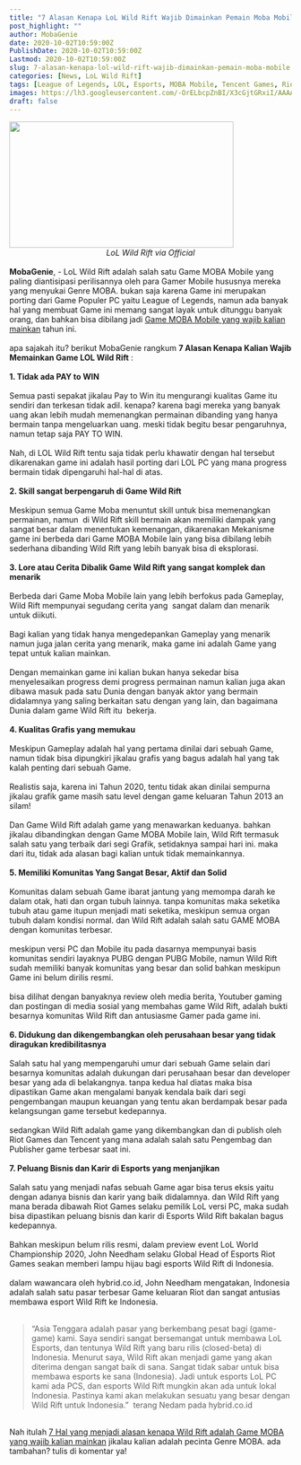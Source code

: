 ```yaml
---
title: "7 Alasan Kenapa LoL Wild Rift Wajib Dimainkan Pemain Moba Mobile"
post_highlight: ""
author: MobaGenie
date: 2020-10-02T10:59:00Z
PublishDate: 2020-10-02T10:59:00Z
Lastmod: 2020-10-02T10:59:00Z
slug: 7-alasan-kenapa-lol-wild-rift-wajib-dimainkan-pemain-moba-mobile
categories: [News, LoL Wild Rift]
tags: [League of Legends, LOL, Esports, MOBA Mobile, Tencent Games, Riot Games]
images: https://lh3.googleusercontent.com/-OrELbcpZnBI/X3cGjtGRxiI/AAAAAAAABXc/T9zFsNzZKEc1-X4XNvd1ByyDYeuKEd10wCLcBGAsYHQ/s1600/IMG_ORG_1601635839971.jpeg
draft: false
---
```

<div><div text-align: center;"><a href="https://lh3.googleusercontent.com/-OrELbcpZnBI/X3cGjtGRxiI/AAAAAAAABXc/T9zFsNzZKEc1-X4XNvd1ByyDYeuKEd10wCLcBGAsYHQ/s1600/IMG_ORG_1601635839971.jpeg"  ><img  src="https://lh3.googleusercontent.com/-OrELbcpZnBI/X3cGjtGRxiI/AAAAAAAABXc/T9zFsNzZKEc1-X4XNvd1ByyDYeuKEd10wCLcBGAsYHQ/s1600/IMG_ORG_1601635839971.jpeg"  width="400" height="225"  ></a></div><i><div style="text-align: center;"><i>LoL Wild Rift via Official</i></div></i><br>
</div><div><b>MobaGenie</b>, - LoL Wild Rift adalah salah satu Game MOBA Mobile yang paling diantisipasi perilisannya oleh para Gamer Mobile hususnya mereka yang menyukai Genre MOBA. bukan saja karena Game ini merupakan porting dari Game Populer PC yaitu League of Legends, namun ada banyak hal yang membuat Game ini memang sangat layak untuk ditunggu banyak orang, dan bahkan bisa dibilang jadi <a href="https://mobagenie.my.id/7-alasan-kenapa-lol-wild-rift-wajib-dimainkan-pemain-moba-mobile/" title="">Game MOBA Mobile yang wajib kalian mainkan</a> tahun ini.</div><div><br>
</div><div>apa sajakah itu? berikut MobaGenie rangkum <b>7&nbsp;Alasan Kenapa Kalian Wajib Memainkan Game LOL Wild Rift</b> :</div><div><br>
</div><div><b>1. Tidak ada PAY to WIN</b></div><div><br>
</div><div>Semua pasti sepakat jikalau Pay to Win itu mengurangi kualitas Game itu sendiri dan terkesan tidak adil. kenapa? karena bagi mereka yang banyak uang akan lebih mudah memenangkan permainan dibanding yang hanya bermain tanpa mengeluarkan uang. meski tidak begitu besar pengaruhnya, namun tetap saja PAY TO WIN.&nbsp;</div><div><br>
</div><div>Nah, di LOL Wild Rift tentu saja tidak perlu khawatir dengan hal tersebut dikarenakan game ini adalah hasil porting dari LOL PC yang mana progress bermain tidak dipengaruhi hal-hal di atas.&nbsp;</div><div><br>
</div><div><b>2. Skill sangat berpengaruh di Game Wild Rift</b></div><div><br>
</div><div>Meskipun semua Game Moba menuntut skill untuk bisa memenangkan permainan, namun&nbsp; di Wild Rift skill bermain akan memiliki dampak yang sangat besar dalam menentukan kemenangan, dikarenakan Mekanisme game ini berbeda dari Game MOBA Mobile lain yang bisa dibilang lebih sederhana dibanding Wild Rift yang lebih banyak bisa di eksplorasi.&nbsp;</div><div><br>
</div><div><b>3. Lore atau Cerita Dibalik Game Wild Rift yang sangat komplek dan menarik</b></div><div><br>
</div><div>Berbeda dari Game Moba Mobile lain yang lebih berfokus pada Gameplay, Wild Rift mempunyai segudang cerita yang&nbsp; sangat dalam dan menarik untuk diikuti.&nbsp;</div><div><br>
</div><div>Bagi kalian yang tidak hanya mengedepankan Gameplay yang menarik namun juga jalan cerita yang menarik, maka game ini adalah Game yang tepat untuk kalian mainkan.</div><div><br>
</div><div>Dengan memainkan game ini kalian bukan hanya sekedar bisa menyelesaikan progress demi progress permainan namun kalian juga akan dibawa masuk pada satu Dunia dengan banyak aktor yang bermain didalamnya yang saling berkaitan satu dengan yang lain, dan bagaimana Dunia dalam game Wild Rift itu&nbsp; bekerja.</div><div><br>
</div><div><b>4. Kualitas Grafis yang memukau</b></div><div><br>
</div><div>Meskipun Gameplay adalah hal yang pertama dinilai dari sebuah Game, namun tidak bisa dipungkiri jikalau grafis yang bagus adalah hal yang tak kalah penting dari sebuah Game.&nbsp;</div><div><br>
</div><div>Realistis saja, karena ini Tahun 2020, tentu tidak akan dinilai sempurna jikalau grafik game masih satu level dengan game keluaran Tahun 2013 an silam!</div><div><br>
</div><div>Dan Game Wild Rift adalah game yang menawarkan keduanya. bahkan jikalau dibandingkan dengan Game MOBA Mobile lain, Wild Rift termasuk salah satu yang terbaik dari segi Grafik, setidaknya sampai hari ini. maka dari itu, tidak ada alasan bagi kalian untuk tidak memainkannya.&nbsp;</div><div><br>
</div><div><b>5. Memiliki Komunitas Yang Sangat Besar, Aktif dan Solid</b></div><div><br>
</div><div>Komunitas dalam sebuah Game ibarat jantung yang memompa darah ke dalam otak, hati dan organ tubuh lainnya. tanpa komunitas maka seketika tubuh atau game itupun menjadi mati seketika, meskipun semua organ tubuh dalam kondisi normal. dan Wild Rift adalah salah satu GAME MOBA dengan komunitas terbesar.&nbsp;</div><div><br>
</div><div>meskipun versi PC dan Mobile itu pada dasarnya mempunyai basis komunitas sendiri layaknya PUBG dengan PUBG Mobile, namun Wild Rift sudah memiliki banyak komunitas yang besar dan solid bahkan meskipun Game ini belum dirilis resmi.&nbsp;</div><div><br>
</div><div>bisa dilihat dengan banyaknya review oleh media berita, Youtuber gaming dan postingan di media sosial yang membahas game Wild Rift, adalah bukti besarnya komunitas Wild Rift dan antusiasme Gamer pada game ini.&nbsp;&nbsp;</div><div>&nbsp;</div><div><b>6. Didukung dan dikengembangkan oleh perusahaan besar yang tidak diragukan kredibilitasnya</b></div><div><br>
</div><div>Salah satu hal yang mempengaruhi umur dari sebuah Game selain dari&nbsp; besarnya komunitas adalah dukungan dari perusahaan besar dan developer besar yang ada di belakangnya. tanpa kedua hal diatas maka bisa dipastikan Game akan mengalami banyak kendala baik dari segi pengembangan maupun keuangan yang tentu akan berdampak besar pada kelangsungan game tersebut kedepannya.&nbsp;</div><div><br>
</div><div>sedangkan Wild Rift adalah game yang dikembangkan dan di publish oleh Riot Games dan Tencent yang mana adalah salah satu Pengembag dan Publisher game terbesar saat ini.&nbsp;</div><div><br>
</div><div><b>7. Peluang Bisnis dan Karir di Esports yang menjanjikan</b></div><div><br>
</div><div>Salah satu yang menjadi nafas sebuah Game agar bisa terus eksis yaitu dengan adanya bisnis dan karir yang baik didalamnya. dan Wild Rift yang mana berada dibawah Riot Games selaku pemilik LoL versi PC, maka sudah bisa dipastikan peluang bisnis dan karir di Esports Wild Rift bakalan bagus kedepannya.</div><div><br>
</div><div>Bahkan meskipun belum rilis resmi, dalam preview event LoL World Championship 2020, John Needham selaku Global Head of Esports Riot Games seakan memberi lampu hijau bagi esports Wild Rift di Indonesia.</div><div><br>
</div><div>dalam wawancara oleh hybrid.co.id, John Needham mengatakan, Indonesia adalah salah satu pasar terbesar Game keluaran Riot dan sangat antusias membawa esport Wild Rift ke Indonesia.&nbsp;</div><div><br>
</div><blockquote>“Asia Tenggara adalah pasar yang berkembang pesat bagi (game-game) kami. Saya sendiri sangat bersemangat untuk membawa LoL Esports, dan tentunya Wild Rift yang baru rilis (closed-beta) di Indonesia. Menurut saya, Wild Rift akan menjadi game yang akan diterima dengan sangat baik di sana. Sangat tidak sabar untuk bisa membawa esports ke sana (Indonesia). Jadi untuk esports LoL PC kami ada PCS, dan esports Wild Rift mungkin akan ada untuk lokal Indonesia. Pastinya kami akan melakukan sesuatu yang besar dengan Wild Rift untuk Indonesia.”&nbsp; terang Nedam pada hybrid.co.id</blockquote><div><br>
</div><div>Nah itulah <u>7 Hal yang menjadi alasan kenapa Wild Rift adalah Game MOBA yang wajib kalian mainkan</u> jikalau kalian adalah pecinta Genre MOBA. ada tambahan? tulis di komentar ya!&nbsp;</div><div>&nbsp;</div><div><br>
</div>